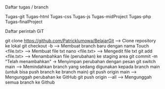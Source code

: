Daftar tugas / branch

Tugas-git
Tugas-html
Tugas-css
Tugas-js
Tugas-midProject
Tugas-php
Tugas-finalProject

Daftar perintah GiT

git clone https://github.com/Patricklumowa/BelajarGit --> Clone repository ke lokal
git checkout -b --> Membuat branch baru dengan nama
Touch <file.txt> --> Membuat file txt
nano <file.txt> --> Mengedit file txt
git add <file.txt> --> Menambahkan file (perubahan) ke staging area
git commit -m "Telah menambahkan" → Menyimpan perubahan dengan pesan
git switch main --> Memindahkan branch yang sedang digunakan kepada branch main (untuk bisa push branch ke branch main)
git push origin main --> Mengunggah perubahan ke GitHub
git push origin --all --> Mengunggah semua branch ke Github
